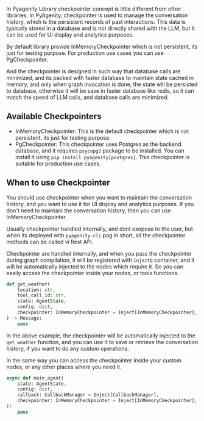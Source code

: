 In Pyagenity Library checkpointer concept is little different from other libraries. In PyAgenity, checkpointer is used to manage the conversation history, which is the persistent records of past interactions. This data is typically stored in a database and is not directly shared with the LLM, but it can be used for UI display and analytics purposes.

By default library provide InMemoryCheckpointer which is not persistent, its just for testing purpose. For production use cases you can use PgCheckpointer.

And the checkpointer is designed in such way that database calls are minimized, and its packed with faster database to maintain state cached in memory, and only when graph invocation is done, the state will be persisted to database, otherwise it will be save in faster database like redis, so it can match the speed of LLM calls, and database calls are minimized.

## Available Checkpointers
- InMemoryCheckpointer: This is the default checkpointer which is not persistent, its just for testing purpose.
- PgCheckpointer: This checkpointer uses Postgres as the backend database, and it requires `psycopg2` package to be installed. You can install it using `pip install pyagenity[postgres]`. This checkpointer is suitable for production use cases.


## When to use Checkpointer
You should use checkpointer when you want to maintain the conversation history, and you want to use it for UI display and analytics purposes. If you don't need to maintain the conversation history, then you can use InMemoryCheckpointer.


Usually checkpointer handled internally, and dont exopose to the user, but when its deployed with `pyagenity-cli` pag in short, all the checkpointer methods can be called vi Rest API.

Checkpointer are handled internally, and when you pass the checkpointer during graph compilation, it will be registered with `InjectQ` container, and it will be automatically injected to the nodes which require it. So you can easily access the checkpointer inside your nodes, or tools functions.

```python
def get_weather(
    location: str,
    tool_call_id: str,
    state: AgentState,
    config: dict,
    checkpointer: InMemoryCheckpointer = Inject[InMemoryCheckpointer],
) -> Message:
    pass
```

In the above example, the checkpointer will be automatically injected to the `get_weather` function, and you can use it to save or retrieve the conversation history, if you want to do any custom operations.

In the same way you can access the checkpointer inside your custom nodes, or any other places where you need it.
```python
async def main_agent(
    state: AgentState,
    config: dict,
    callback: CallbackManager = Inject[CallbackManager],
    checkpointer: InMemoryCheckpointer = Inject[InMemoryCheckpointer],
):
    pass
```